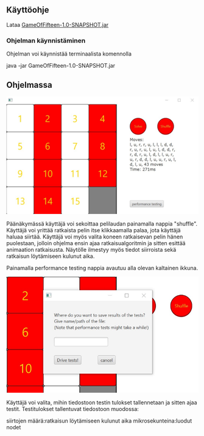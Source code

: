 ## Käyttöohje
Lataa [GameOfFifteen-1.0-SNAPSHOT.jar](https://github.com/Birgitt4/TiraBK/releases/tag/1.0)

### Ohjelman käynnistäminen
Ohjelman voi käynnistää terminaalista komennolla

java -jar GameOfFifteen-1.0-SNAPSHOT.jar

## Ohjelmassa
![Päänäkymä](https://github.com/Birgitt4/TiraBK/blob/main/dokumentaatio/Kuvat/solved.jpg)

Päänäkymässä käyttäjä voi sekoittaa pelilaudan painamalla nappia "shuffle". Käyttäjä voi yrittää ratkaista pelin itse klikkaamalla palaa, jota käyttäjä haluaa siirtää. Käyttäjä voi myös valita koneen ratkaisevan pelin hänen puolestaan, jolloin ohjelma ensin ajaa ratkaisualgoritmin ja sitten esittää animaation ratkaisusta. Näytölle ilmestyy myös tiedot siirroista sekä ratkaisun löytämiseen kulunut aika.

Painamalla performance testing nappia avautuu alla olevan kaltainen ikkuna.

![performance](https://github.com/Birgitt4/TiraBK/blob/main/dokumentaatio/Kuvat/performance.jpg)

Käyttäjä voi valita, mihin tiedostoon testin tulokset tallennetaan ja sitten ajaa testit. Testitulokset tallentuvat tiedostoon muodossa:

siirtojen määrä:ratkaisun löytämiseen kulunut aika mikrosekunteina:luodut nodet

